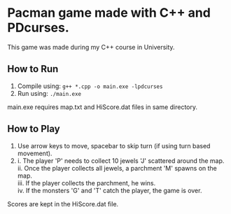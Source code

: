 # Pacman game made with C++ and PDcurses.
This game was made during my C++ course in University.
## How to Run
1. Compile using: ```g++ *.cpp -o main.exe -lpdcurses```
2. Run using: ```./main.exe```

main.exe requires map.txt and HiScore.dat files in same directory.
## How to Play
1. Use arrow keys to move, spacebar to skip turn (if using turn based movement).
2. i. The player 'P' needs to collect 10 jewels 'J' scattered around the map.\
ii. Once the player collects all jewels, a parchment 'M' spawns on the map.\
iii. If the player collects the parchment, he wins.\
iv. If the monsters 'G' and 'T' catch the player, the game is over.

Scores are kept in the HiScore.dat file.
